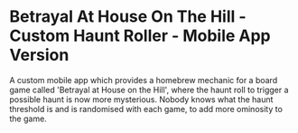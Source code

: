 # Betrayal At House On The Hill - Custom Haunt Roller - Mobile App Version
 A custom mobile app which provides a homebrew mechanic for a board game called 'Betrayal at House on the Hill', where the haunt roll to trigger a possible haunt is now more mysterious. Nobody knows what the haunt threshold is and is randomised with each game, to add more ominosity to the game. 
